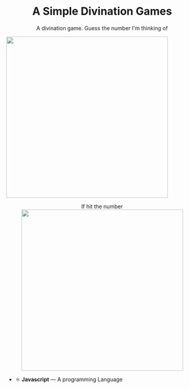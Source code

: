 
<h1 align="center">
<br>
A Simple Divination Games
</h1>

<p align="center">A divination game. Guess the number I'm thinking of</p>

<div>
  <img align="center" src="https://i.imgur.com/mK7adxI.png" height="425">
  <br>
  <p align="center">If hit the number
  <img align="acenter" src="https://imgur.com/ZU5BLCF.png" height="425">
</div>

- ⚛️ **Javascript** — A programming Language
